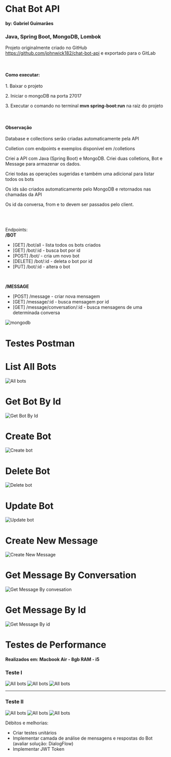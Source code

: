 <h1>Chat Bot API</h1>
<h4>by: Gabriel Guimarães</h4>
<h3>Java, Spring Boot, MongoDB, Lombok</h3>

<p>Projeto originalmente criado no GitHub <a href="https://github.com/johnwick182/chat-bot-api">https://github.com/johnwick182/chat-bot-api</a> e exportado para o GitLab</p>
<br>
<h4>Como executar:</h4>
<p>1. Baixar o projeto</p>
<p>2. Iniciar o mongoDB na porta 27017</p>
<p>3. Executar o comando no terminal <b>mvn spring-boot:run</b> na raiz do projeto</p>
<br>
<h4>Observação</h4>
<p>Database e collections serão criadas automaticamente pela API</p>
<p>Colletion com endpoints e exemplos disponível em /colletions</p>
<p>Criei a API com Java (Spring Boot) e MongoDB. Criei duas colletions, Bot e Message para armazenar os dados.</p>
<p>Criei todas as operações sugeridas e também uma adicional para listar todos os bots</p>
<p>Os ids são criados automaticamente pelo MongoDB e retornados nas chamadas da API</p>
<p>Os id da conversa, from e to devem ser passados pelo client.</p>

<br>
<br>
<p>Endpoints:
<br>
<b>/BOT</b>
  <ul>
    <li>[GET]    /bot/all - lista todos os bots criados </li>
    <li>[GET]    /bot/:id - busca bot por id </li>
    <li>[POST]   /bot/    - cria um novo bot</li>
    <li>[DELETE] /bot/:id - deleta o bot por id</li>
    <li>[PUT]    /bot/:id - altera o bot </li>
    </ul> 
   <br>
   
<b>/MESSAGE</b>

 <ul>
    <li>[POST] /message - criar nova mensagem</li>
    <li>[GET]  /message/:id - busca mensagem por id</li>
    <li>[GET]  /message/conversation/:id - busca mensagens de uma determinada conversa</li>
    </ul> 

<img src="img/mongoDBdraw.png" alt="mongodb">

<h1>Testes Postman</h1>

<h1>List All Bots</h1>
<img src="img/AllBots.png" alt="All bots">
<br>
<h1>Get Bot By Id</h1>
<img src="img/getBotById.png" alt="Get Bot By Id">
<br>
<h1>Create Bot</h1>
<img src="img/CreateBot.png" alt="Create bot">
<br>
<h1>Delete Bot</h1>
<img src="img/DeleteBot.png" alt="Delete bot">
<br>
<h1>Update Bot</h1>
<img src="img/UpdateBot.png" alt="Update bot">

<h1>Create New Message</h1>
<img src="img/postNewMessage.png" alt="Create New Message">

<h1>Get Message By Conversation</h1>
<img src="img/getMessageByConversation.png" alt="Get Message By convesation">
<h1>Get Message By Id</h1>
<img src="img/getMessageById.png" alt="Get Message By id">


<h1>Testes de Performance</h1>
<h4>Realizados em: Macbook Air - 8gb RAM - i5</h4>
<h3>Teste l</h3>
<img src="img/performanceTests/firstTest/firstscreen.png" alt="All bots">
<img src="img/performanceTests/firstTest/hitsPerSecond.png" alt="All bots">
<img src="img/performanceTests/firstTest/responseTime.png" alt="All bots">
<hr>
<h3>Teste ll</h3>
<img src="img/performanceTests/secondTest/firstscreen.png" alt="All bots">
<img src="img/performanceTests/secondTest/hitsPerSecond.png" alt="All bots">
<img src="img/performanceTests/secondTest/responseTime.png" alt="All bots">

<p> Débitos e melhorias:</p>
<ul>
<li>Criar testes unitários</li>
<li>Implementar camada de análise de mensagens e respostas do Bot (avaliar solução: DialogFlow)</li>
<li>Implementar JWT Token</li>
</ul>
